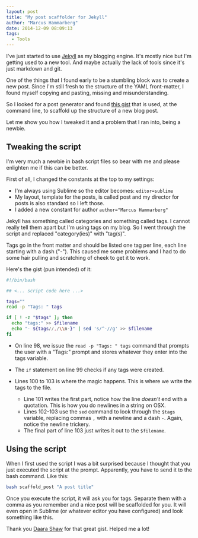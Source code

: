 ```yaml
---
layout: post
title: "My post scaffolder for Jekyll"
author: "Marcus Hammarberg"
date: 2014-12-09 08:09:13
tags:
  - Tools
---
```


I've just started to use [Jekyll](http://jekyllrb.com) as my blogging engine. It's mostly nice but I'm getting used to a new tool. And maybe actually the lack of tools since it's just markdown and git.

One of the things that I found early to be a stumbling block was to create a new post. Since I'm still fresh to the structure of the YAML front-matter, I found myself copying and pasting, missing and misunderstanding.

So I looked for a post generator and found [this gist](https://gist.github.com/kabrooski/6107707) that is used, at the command line, to scaffold up the structure of a new blog post.

Let me show you how I tweaked it and a problem that I ran into, being a newbie.

## Tweaking the script

I'm very much a newbie in bash script files so bear with me and please enlighten me if this can be better.

First of all, I changed the constants at the top to my settings:

- I'm always using Sublime so the editor becomes: `editor=sublime`
- My layout, template for the posts, is called post and my director for posts is also standard so I left those.
- I added a new constant for author `author="Marcus Hammarberg"`

Jekyll has something called categories and something called tags. I cannot really tell them apart but I'm using tags on my blog. So I went through the script and replaced "category(ies)" with "tag(s)".

Tags go in the front matter and should be listed one tag per line, each line starting with a dash ("-"). This caused me some problems and I had to do some hair pulling and scratching of cheek to get it to work.

Here's the gist (pun intended) of it:

```bash
#!/bin/bash

## <... script code here ...>

tags=""
read -p "Tags: " tags

if [ ! -z "$tags" ]; then
  echo "tags:" >> $filename
  echo "- ${tags//,/\\n-}" | sed 's/^-//g' >> $filename
fi
```

- On line 98, we issue the `read -p "Tags: " tags` command that prompts the user with a "Tags:" prompt and stores whatever they enter into the tags variable.
- The `if` statement on line 99 checks if any tags were created.
- Lines 100 to 103 is where the magic happens. This is where we write the tags to the file.

  - Line 101 writes the first part, notice how the line *doesn't* end with a quotation. This is how you do newlines in a string on OSX.
  - Lines 102-103 use the `sed` command to look through the `$tags` variable, replacing commas `,` with a newline and a dash `-`. Again, notice the newline trickery.
  - The final part of line 103 just writes it out to the `$filename`.

## Using the script

When I first used the script I was a bit surprised because I thought that you just executed the script at the prompt. Apparently, you have to send it to the bash command. Like this:

```bash
bash scaffold_post "A post title"
```

Once you execute the script, it will ask you for tags. Separate them with a comma as you remember and a nice post will be scaffolded for you. It will even open in Sublime (or whatever editor you have configured) and look something like this.

Thank you [Daara Shaw](https://gist.github.com/kabrooski) for that great gist. Helped me a lot!
